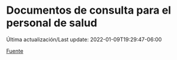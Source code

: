 # Documentos de consulta para el personal de salud

Última actualización/Last update: 2022-01-09T19:29:47-06:00

 [Fuente](https://coronavirus.gob.mx/personal-de-salud/documentos-de-consulta/)
